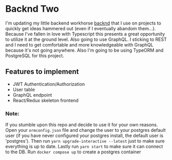 # Backnd Two

I'm updating my little backend workhorse [backnd](https://github.com/diope/backnd) that I use on projects to quickly get ideas hammered out (even if I eventually abandom them...). Because I've fallen in love with Typescript this presents a great opportunity to utilize it at the ground level. Also going to use GraphQL. I sticking to REST and I need to get comfortable and more knowledgeable with GraphQL because it's not going anywhere. Also I'm going to be using TypeORM and PostgreSQL for this project.

## Features to implement
* JWT Authentication/Authorization
* User table
* GraphQL endpoint
* React/Redux skeleton frontend

### Note:

If you stumble upon this repo and decide to use it for your own reasons. Open your `ormconfig.json` file and change the user to your postgres default user (if you have never configured your postgres install, the default user is 'postgres'). Then run `yarn upgrade-interactive --latest` just to make sure everything is up to date. Lastly run `yarn start` to make sure it can connect to the DB. Run `docker compose up` to create a postgres container

